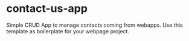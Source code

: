 # contact-us-app
Simple CRUD App to manage contacts coming from webapps. Use this template as boilerplate for your webpage project.
